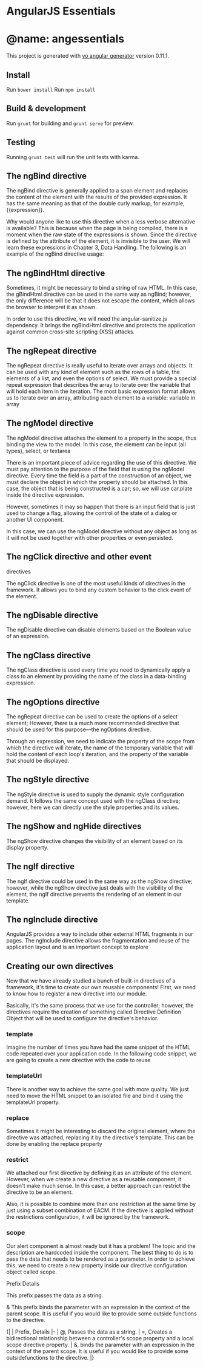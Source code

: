 
# AngularJS Essentials


# @name: angessentials

This project is generated with [yo angular generator](https://github.com/yeoman/generator-angular)
version 0.11.1.

## Install

Run `bower install`
Run `npm install`

## Build & development

Run `grunt` for building and `grunt serve` for preview.

## Testing

Running `grunt test` will run the unit tests with karma.


## The ngBind directive

The ngBind directive is generally applied to a span element and replaces the content
of the element with the results of the provided expression. It has the same meaning
as that of the double curly markup, for example, {{expression}}.

Why would anyone like to use this directive when a less verbose alternative is
available? This is because when the page is being compiled, there is a moment
when the raw state of the expressions is shown. Since the directive is defined by the
attribute of the element, it is invisible to the user. We will learn these expressions in
Chapter 3, Data Handling. The following is an example of the ngBind directive usage:


## The ngBindHtml directive

Sometimes, it might be necessary to bind a string of raw HTML. In this case, the gBindHtml directive can be used in the same way as ngBind; however, the only difference will be that it does not escape the content, which allows the browser to interpret it as shown.

In order to use this directive, we will need the angular-sanitize.js dependency.
It brings the ngBindHtml directive and protects the application against common cross-site scripting (XSS) attacks.


## The ngRepeat directive

The ngRepeat directive is really useful to iterate over arrays and objects. It can be
used with any kind of element such as the rows of a table, the elements of a list, and
even the options of select.
We must provide a special repeat expression that describes the array to iterate over
the variable that will hold each item in the iteration. The most basic expression
format allows us to iterate over an array, attributing each element to a variable:
variable in array


## The ngModel directive

The ngModel directive attaches the element to a property in the scope, thus binding
the view to the model. In this case, the element can be input (all types), select, or textarea

There is an important piece of advice regarding the use of this directive. We must
pay attention to the purpose of the field that is using the ngModel directive. Every time the field is a part of the construction of an object, we must declare the object
in which the property should be attached. In this case, the object that is being
constructed is a car; so, we will use car.plate inside the directive expression.

However, sometimes it may so happen that there is an input field that is just used to
change a flag, allowing the control of the state of a dialog or another UI component.

In this case, we can use the ngModel directive without any object as long as it will not
be used together with other properties or even persisted.


## The ngClick directive and other event
directives

The ngClick directive is one of the most useful kinds of directives in the framework.
It allows you to bind any custom behavior to the click event of the element.


## The ngDisable directive

The ngDisable directive can disable elements based on the Boolean value of an expression.


## The ngClass directive

The ngClass directive is used every time you need to dynamically apply a class to an element by providing the name of the class in a data-binding expression.


## The ngOptions directive

The ngRepeat directive can be used to create the options of a select element; However, there is a much more recommended directive that should be used for this purpose—the ngOptions directive.

Through an expression, we need to indicate the property of the scope from which the directive will iterate, the name of the temporary variable that will hold the content of each loop's iteration, and the property of the variable that should be displayed.



## The ngStyle directive

The ngStyle directive is used to supply the dynamic style configuration demand.
It follows the same concept used with the ngClass directive; however, here we can directly use the style properties and its values.


## The ngShow and ngHide directives

The ngShow directive changes the visibility of an element based on its display property.


## The ngIf directive

The nglf directive could be used in the same way as the ngShow directive; however, while the ngShow directive just deals with the visibility of the element, the ngIf directive prevents the rendering of an element in our template.


## The ngInclude directive

AngularJS provides a way to include other external HTML fragments in our pages.
The ngInclude directive allows the fragmentation and reuse of the application layout and is an important concept to explore


## Creating our own directives

Now that we have already studied a bunch of built-in directives of a framework, it's time to create our own reusable components! First, we need to know how to register a new directive into our module.

Basically, it's the same process that we use for the controller; however, the directives require the creation of something called Directive Definition Object that will be
used to configure the directive's behavior.

### template

Imagine the number of times you have had the same snippet of the HTML code
repeated over your application code. In the following code snippet, we are going to
create a new directive with the code to reuse


### templateUrl

There is another way to achieve the same goal with more quality. We just need
to move the HTML snippet to an isolated file and bind it using the templateUrl property.


### replace

Sometimes it might be interesting to discard the original element, where the directive
was attached, replacing it by the directive's template. This can be done by enabling
the replace property

### restrict

We attached our first directive by defining it as an attribute of the element. However,
when we create a new directive as a reusable component, it doesn't make much
sense. In this case, a better approach can restrict the directive to be an element.

Also, it is possible to combine more than one restriction at the same time by just
using a subset combination of EACM. If the directive is applied without the restrictions
configuration, it will be ignored by the framework.

### scope

Our alert component is almost ready but it has a problem! The topic and the
description are hardcoded inside the component.
The best thing to do is to pass the data that needs to be rendered as a parameter.
In order to achieve this, we need to create a new property inside our directive
configuration object called scope.

Prefix Details

This prefix passes the data as a string.

& This prefix binds the parameter with an expression in the context of
 the parent scope. It is useful if you would like to provide some outside
functions to the directive.

{|
    | Prefix, Details
    |-
    | @, Passes the data as a string.
    | =, Creates a bidirectional relationship between a controller's scope  property and a local scope directive property.
    | &,  binds the parameter with an expression in the context of the parent scope. It is useful if you would like to provide some outsidefunctions to the directive.
    |}



